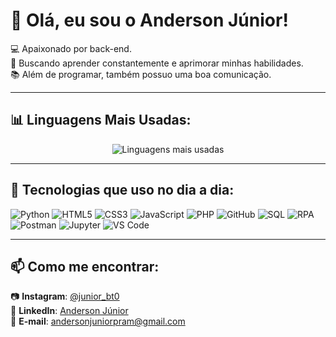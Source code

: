 # 👋 Olá, eu sou o Anderson Júnior!

💻 Apaixonado por back-end.  
🌱 Buscando aprender constantemente e aprimorar minhas habilidades.  
📚 Além de programar, também possuo uma boa comunicação.  

---

## 📊 Linguagens Mais Usadas:
<p align="center">
  <img src="https://github-readme-stats.vercel.app/api/top-langs/?username=JuniorAmancio222&layout=compact&theme=radical" alt="Linguagens mais usadas">
</p>

---

## 🚀 Tecnologias que uso no dia a dia:

![Python](https://img.shields.io/badge/Python-3776AB?style=for-the-badge&logo=python&logoColor=white)
![HTML5](https://img.shields.io/badge/HTML5-E34F26?style=for-the-badge&logo=html5&logoColor=white)
![CSS3](https://img.shields.io/badge/CSS3-1572B6?style=for-the-badge&logo=css3&logoColor=white)
![JavaScript](https://img.shields.io/badge/JavaScript-F7DF1E?style=for-the-badge&logo=javascript&logoColor=black)
![PHP](https://img.shields.io/badge/PHP-777BB4?style=for-the-badge&logo=php&logoColor=white)
![GitHub](https://img.shields.io/badge/GitHub-181717?style=for-the-badge&logo=github&logoColor=white)
![SQL](https://img.shields.io/badge/SQL-003B57?style=for-the-badge&logo=sqlite&logoColor=white)
![RPA](https://img.shields.io/badge/RPA-FF6C37?style=for-the-badge&logo=uipath&logoColor=white)
![Postman](https://img.shields.io/badge/Postman-FF6C37?style=for-the-badge&logo=postman&logoColor=white)
![Jupyter](https://img.shields.io/badge/Jupyter-F37626?style=for-the-badge&logo=jupyter&logoColor=white)
![VS Code](https://img.shields.io/badge/VS%20Code-007ACC?style=for-the-badge&logo=visual-studio-code&logoColor=white)

---

## 📫 Como me encontrar:
📷 **Instagram**: [@junior_bt0](https://www.instagram.com/junior_bt0)  
💼 **LinkedIn**: [Anderson Júnior](https://www.linkedin.com/in/anderson-amancio-j%C3%BAnior-3229ba346/)  
📧 **E-mail**: andersonjuniorpram@gmail.com  
